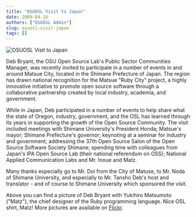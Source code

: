 ```yaml
---
title: "OSUOSL Visit to Japan"
date: 2009-04-16
authors: ["OSUOSL Admin"]
slug: osuosl-visit-japan
tags: []
---
```


![OSUOSL Visit to Japan](/images/deb_matz_0.jpg#blog)

Deb Bryant, the OSU Open Source Lab's Public Sector Communities Manager, was recently invited to participate in a number
of events in and around Matsue City, located in the Shimane Prefecture of Japan. The region has drawn national
recognition for the Matsue "Ruby City" project, a highly innovative initiative to promote open source software through a
collaborative partnership created by local industry, academia, and government.

While in Japan, Deb participated in a number of events to help share what the state of Oregon, industry, government, and
the OSL has learned through its years in supporting the growth of the Open Source Community. The visit included meetings
with Shimane University's President Honda; Matsue's mayor; Shimane Prefecture's governor; keynoting at a seminar for
industry and government; addressing the 37th Open Source Salon of the Open Source Software Society Shimane; spending
time with colleagues from Japan's IPA Open Source Lab (their national referendum on OSS); National Applied Communication
Labs and Mr. Inoue and Matz.

Many thanks especially go to Mr. Doi from the City of Matuse, to Mr. Noda of Shimane University, and especially to Mr.
Tansho Deb's host and translator - and of course to Shimane University which sponsored the visit.

Above you can find a picture of Deb Bryant with Yukihiro Matsumoto ("Matz"), the chief designer of the Ruby programming
language. Nice OSL shirt, Matz! More pictures are available on
[Flickr](http://www.flickr.com/photos/58459279@N00/sets/72157615202768027/).

